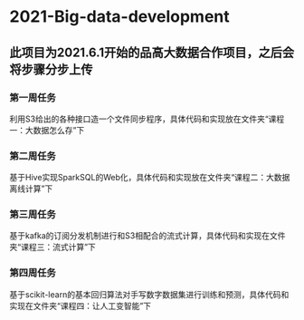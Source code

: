 # 2021-Big-data-development
## 此项目为2021.6.1开始的品高大数据合作项目，之后会将步骤分步上传
### 第一周任务
利用S3给出的各种接口造一个文件同步程序，具体代码和实现放在文件夹“课程一：大数据怎么存”下
### 第二周任务
基于Hive实现SparkSQL的Web化，具体代码和实现放在文件夹“课程二：大数据离线计算”下
### 第三周任务
基于kafka的订阅分发机制进行和S3相配合的流式计算，具体代码和实现在文件夹“课程三：流式计算”下
### 第四周任务
基于scikit-learn的基本回归算法对手写数字数据集进行训练和预测，具体代码和实现在文件夹“课程四：让人工变智能”下
